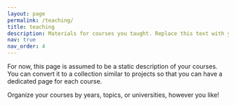 ```yaml
---
layout: page
permalink: /teaching/
title: teaching
description: Materials for courses you taught. Replace this text with your description.
nav: true
nav_order: 4
---
```


For now, this page is assumed to be a static description of your courses. You can convert it to a collection similar to projects so that you can have a dedicated page for each course.

Organize your courses by years, topics, or universities, however you like!
